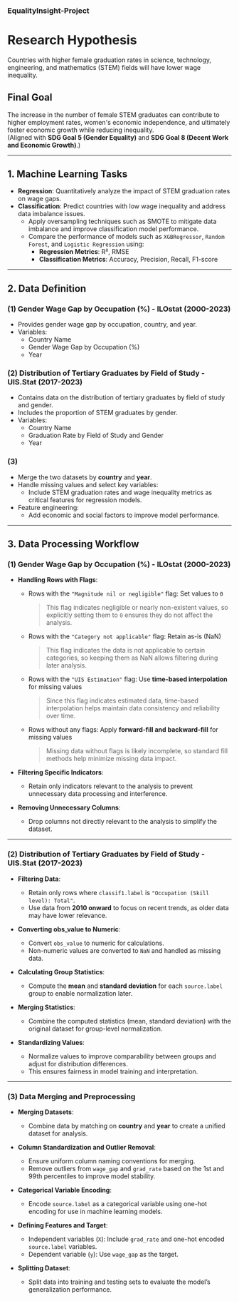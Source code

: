 ### EqualityInsight-Project

# Research Hypothesis
Countries with higher female graduation rates in science, technology, engineering, and mathematics (STEM) fields will have lower wage inequality.

## Final Goal
The increase in the number of female STEM graduates can contribute to higher employment rates, women's economic independence, and ultimately foster economic growth while reducing inequality.  
(Aligned with **SDG Goal 5 (Gender Equality)** and **SDG Goal 8 (Decent Work and Economic Growth)**.)

---

## 1. Machine Learning Tasks

- **Regression**: Quantitatively analyze the impact of STEM graduation rates on wage gaps.
- **Classification**: Predict countries with low wage inequality and address data imbalance issues.
  - Apply oversampling techniques such as SMOTE to mitigate data imbalance and improve classification model performance.
  - Compare the performance of models such as `XGBRegressor`, `Random Forest`, and `Logistic Regression` using:
    - **Regression Metrics**: R², RMSE
    - **Classification Metrics**: Accuracy, Precision, Recall, F1-score

---

## 2. Data Definition

### (1) **Gender Wage Gap by Occupation (%)** - ILOstat (2000-2023)
- Provides gender wage gap by occupation, country, and year.
- Variables:
  - Country Name
  - Gender Wage Gap by Occupation (%)
  - Year

### (2) **Distribution of Tertiary Graduates by Field of Study** - UIS.Stat (2017-2023)
- Contains data on the distribution of tertiary graduates by field of study and gender.
- Includes the proportion of STEM graduates by gender.
- Variables:
  - Country Name
  - Graduation Rate by Field of Study and Gender
  - Year

### (3) 
- Merge the two datasets by **country** and **year**.
- Handle missing values and select key variables:
  - Include STEM graduation rates and wage inequality metrics as critical features for regression models.
- Feature engineering:
  - Add economic and social factors to improve model performance.
 
---

## 3. Data Processing Workflow

### (1) **Gender Wage Gap by Occupation (%) - ILOstat (2000-2023)**

- **Handling Rows with Flags**:
  - Rows with the `"Magnitude nil or negligible"` flag: Set values to `0`  
    > This flag indicates negligible or nearly non-existent values, so explicitly setting them to `0` ensures they do not affect the analysis.
  - Rows with the `"Category not applicable"` flag: Retain as-is (NaN)  
    > This flag indicates the data is not applicable to certain categories, so keeping them as NaN allows filtering during later analysis.
  - Rows with the `"UIS Estimation"` flag: Use **time-based interpolation** for missing values  
    > Since this flag indicates estimated data, time-based interpolation helps maintain data consistency and reliability over time.
  - Rows without any flags: Apply **forward-fill and backward-fill** for missing values  
    > Missing data without flags is likely incomplete, so standard fill methods help minimize missing data impact.

- **Filtering Specific Indicators**:
  - Retain only indicators relevant to the analysis to prevent unnecessary data processing and interference.

- **Removing Unnecessary Columns**:
  - Drop columns not directly relevant to the analysis to simplify the dataset.

---

### (2) **Distribution of Tertiary Graduates by Field of Study - UIS.Stat (2017-2023)**

- **Filtering Data**:
  - Retain only rows where `classif1.label` is `"Occupation (Skill level): Total"`.
  - Use data from **2010 onward** to focus on recent trends, as older data may have lower relevance.

- **Converting obs_value to Numeric**:
  - Convert `obs_value` to numeric for calculations.
  - Non-numeric values are converted to `NaN` and handled as missing data.

- **Calculating Group Statistics**:
  - Compute the **mean** and **standard deviation** for each `source.label` group to enable normalization later.

- **Merging Statistics**:
  - Combine the computed statistics (mean, standard deviation) with the original dataset for group-level normalization.

- **Standardizing Values**:
  - Normalize values to improve comparability between groups and adjust for distribution differences.
  - This ensures fairness in model training and interpretation.

---

### (3) **Data Merging and Preprocessing**

- **Merging Datasets**:
  - Combine data by matching on **country** and **year** to create a unified dataset for analysis.

- **Column Standardization and Outlier Removal**:
  - Ensure uniform column naming conventions for merging.
  - Remove outliers from `wage_gap` and `grad_rate` based on the 1st and 99th percentiles to improve model stability.

- **Categorical Variable Encoding**:
  - Encode `source.label` as a categorical variable using one-hot encoding for use in machine learning models.

- **Defining Features and Target**:
  - Independent variables (`X`): Include `grad_rate` and one-hot encoded `source.label` variables.
  - Dependent variable (`y`): Use `wage_gap` as the target.

- **Splitting Dataset**:
  - Split data into training and testing sets to evaluate the model’s generalization performance.

